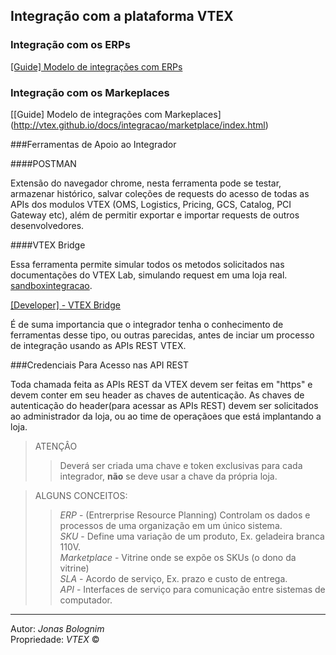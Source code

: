 ## Integração com a plataforma VTEX

### Integração com os ERPs

[[Guide] Modelo de integrações com ERPs](http://vtex.github.io/docs/integracao/erp/index.html)

### Integração com os Markeplaces

[[Guide] Modelo de integrações com Markeplaces] (http://vtex.github.io/docs/integracao/marketplace/index.html)

###Ferramentas de Apoio ao Integrador

####POSTMAN

Extensão do navegador chrome, nesta ferramenta pode se testar, armazenar histórico, salvar coleções de requests do acesso de todas as APIs dos modulos VTEX (OMS, Logistics, Pricing, GCS, Catalog, PCI Gateway etc), além de permitir exportar e importar requests de outros desenvolvedores.

####VTEX Bridge

Essa ferramenta permite simular todos os metodos solicitados nas documentações do VTEX Lab, simulando request em uma loja real.
[sandboxintegracao](http://sandboxintegracao.vtexcommercestable.com.br).

<a title="VTEX Bridge" href="http://bridge.vtexlab.com.br/" target="_blank">[Developer] - VTEX Bridge</a>

É de suma importancia que o integrador tenha o conhecimento de ferramentas desse tipo, ou outras parecidas, antes de inciar um processo de integração usando as APIs REST VTEX.


###Credenciais Para Acesso nas API REST


Toda chamada feita as APIs REST da VTEX devem ser feitas em "https" e devem conter em seu header as chaves de autenticação. As chaves de autenticação do header(para acessar as APIs REST) devem ser solicitados ao administrador da loja, ou ao time de operaçãoes que está implantando a loja.

> ATENÇÂO
>> Deverá ser criada uma chave e token exclusivas para cada integrador, **não** se deve usar a chave da própria loja.


> ALGUNS CONCEITOS:
>> _ERP_ - (Entrerprise Resource Planning) Controlam os dados e processos de uma organização em um único sistema.</br>
>> _SKU_ - Define uma variação de um produto, Ex. geladeira branca 110V.</br>
>> _Marketplace_ - Vitrine onde se expõe os SKUs (o dono da vitrine)</br>
>> _SLA_ - Acordo de serviço, Ex. prazo e custo de entrega.</br>
>> _API_ - Interfaces de serviço para comunicação entre sistemas de computador.</br>

---

Autor: _Jonas Bolognim_</br>
Propriedade: _VTEX_ &copy;</br>
